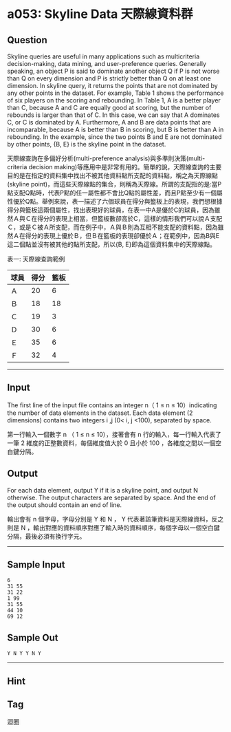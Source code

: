 # a053: Skyline Data 天際線資料群

## Question
Skyline queries are useful in many applications such as multicriteria decision-making, data mining, and user-preference queries. Generally speaking, an object P is said to dominate another object Q if P is not worse than Q on every dimension and P is strictly better than Q on at least one dimension. In skyline query, it returns the points that are not dominated by any other points in the dataset. For example, Table 1 shows the performance of six players on the scoring and rebounding. In Table 1, A is a better player than C, because A and C are equally good at scoring, but the number of rebounds is larger than that of C. In this case, we can say that A dominates C, or C is dominated by A. Furthermore, A and B are data points that are incomparable, because A is better than B in scoring, but B is better than A in rebounding. In the example, since the two points B and E are not dominated by other points, {B, E} is the skyline point in the dataset.

 

天際線查詢在多偏好分析(multi-preference analysis)與多準則決策(multi-criteria decision making)等應用中是非常有用的。簡單的說，天際線查詢的主要目的是在指定的資料集中找出不被其他資料點所支配的資料點，稱之為天際線點(skyline point)，而這些天際線點的集合，則稱為天際線。所謂的支配指的是:當P點支配Q點時，代表P點的任一屬性都不會比Q點的屬性差，而且P點至少有一個屬性優於Q點。舉例來說，表一描述了六個球員在得分與籃板上的表現，我們想根據得分與籃板這兩個屬性，找出表現好的球員，在表一中A是優於C的球員，因為雖然Ａ與Ｃ在得分的表現上相當，但籃板數卻高於C，這樣的情形我們可以說Ａ支配Ｃ，或是Ｃ被Ａ所支配，而在例子中，Ａ與Ｂ則為互相不能支配的資料點，因為雖然Ａ在得分的表現上優於Ｂ，但Ｂ在籃板的表現卻優於Ａ；在範例中，因為B與E這二個點並沒有被其他的點所支配，所以{B, E}即為這個資料集中的天際線點。

表一: 天際線查詢範例

| 球員 | 得分 | 籃板 |
| --- | ---- | --- |
| Ａ | 20 | 6 |
| Ｂ | 18 | 18 |
| Ｃ | 19 | 3 |
| Ｄ | 30 | 6 |
| Ｅ | 35 | 6 |
| Ｆ | 32 | 4 |

---

## Input
The first line of the input file contains an integer n（ 1 ≤ n ≤ 10）indicating the number of data elements in the dataset. Each data element (2 dimensions) contains two integers i ,j (0< i, j <100), separated by space.

 

第一行輸入一個數字 n （ 1 ≤ n ≤ 10），接著會有 n 行的輸入，每一行輸入代表了一筆 2 維度的正整數資料，每個維度值大於 0 且小於 100 ，各維度之間以一個空白鍵分隔。

## Output
For each data element, output Y if it is a skyline point, and output N otherwise. The output characters are separated by space. And the end of the output should contain an end of line.

 

輸出會有 n 個字母，字母分別是 Y 和 N ， Y 代表著該筆資料是天際線資料，反之則是 N ，輸出對應的資料順序對應了輸入時的資料順序，每個字母以一個空白鍵分隔，最後必須有換行字元。

---

## Sample Input
```
6 
31 55
31 22
1 99
31 55
44 10
69 12
```

## Sample Out
```
Y N Y Y N Y
```

---

## Hint

## Tag
迴圈